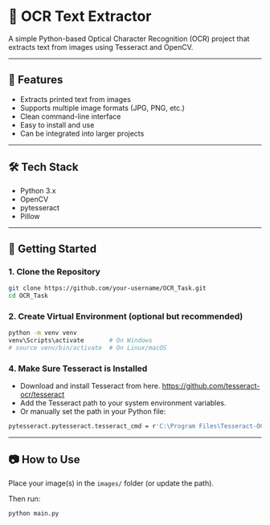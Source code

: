 # 🧾 OCR Text Extractor

A simple Python-based Optical Character Recognition (OCR) project that extracts text from images using Tesseract and OpenCV.

---

## 📌 Features

- Extracts printed text from images
- Supports multiple image formats (JPG, PNG, etc.)
- Clean command-line interface
- Easy to install and use
- Can be integrated into larger projects

---

## 🛠️ Tech Stack

- Python 3.x
- OpenCV
- pytesseract
- Pillow

---

## 🚀 Getting Started

### 1. Clone the Repository

```bash
git clone https://github.com/your-username/OCR_Task.git
cd OCR_Task
```

### 2. Create Virtual Environment (optional but recommended)

```bash
python -m venv venv
venv\Scripts\activate       # On Windows
# source venv/bin/activate  # On Linux/macOS
```

### 4. Make Sure Tesseract is Installed
- Download and install Tesseract from here. https://github.com/tesseract-ocr/tesseract
- Add the Tesseract path to your system environment variables.
- Or manually set the path in your Python file:

```bash
pytesseract.pytesseract.tesseract_cmd = r'C:\Program Files\Tesseract-OCR\tesseract.exe'
```

---

## 📷 How to Use

Place your image(s) in the `images/` folder (or update the path).

Then run:

```bash
python main.py
```
